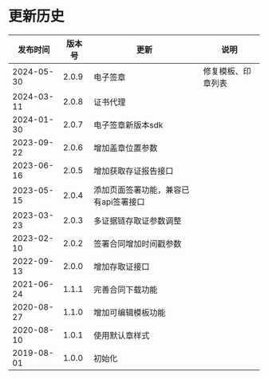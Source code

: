 # 更新历史 #
|    发布时间      |  版本号    | 更新       | 说明 |
| ---------------| -----------|-----------|---------|
| 2024-05-30 | 2.0.9 | 电子签章 |修复模板、印章列表 |
| 2024-03-11 | 2.0.8 | 证书代理 | |
| 2024-01-30 | 2.0.7 | 电子签章新版本sdk | |
| 2023-09-22 | 2.0.6 | 增加盖章位置参数 | |
| 2023-06-16 | 2.0.5 | 增加获取存证报告接口 | |
| 2023-05-15 | 2.0.4 | 添加页面签署功能，兼容已有api签署接口 | |
| 2023-03-23 | 2.0.3 | 多证据链存取证参数调整 | |
| 2023-02-10 | 2.0.2 | 签署合同增加时间戳参数 | |
| 2022-09-13 | 2.0.0 | 增加存取证接口 | |
| 2021-06-24 | 1.1.1 | 完善合同下载功能 |  |
| 2020-08-27 | 1.1.0 | 增加可编辑模板功能 |  |
| 2020-08-10 | 1.0.1 | 使用默认章样式 |  |
| 2019-08-01 | 1.0.0 | 初始化 | |

